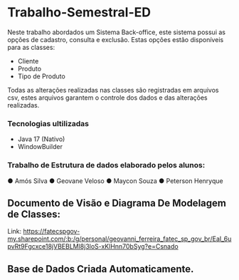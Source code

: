 # Trabalho-Semestral-ED

Neste trabalho abordados um Sistema Back-office, este sistema possui as opções de cadastro, consulta e exclusão.
Estas opções estão disponíveis para as classes:
- Cliente
- Produto
- Tipo de Produto

Todas as alterações realizadas nas classes são registradas em arquivos csv, estes arquivos garantem o controle dos dados e das alterações realizadas.

### Tecnologias ultilizadas
- Java 17 (Nativo)
- WindowBuilder

### Trabalho de Estrutura de dados elaborado pelos alunos:
● Amós Silva
● Geovane Veloso
● Maycon Souza
● Peterson Henryque

## Documento de Visão e Diagrama De Modelagem de Classes:
Link: https://fatecspgov-my.sharepoint.com/:b:/g/personal/geovanni_ferreira_fatec_sp_gov_br/EaI_6upvRt9Fgcxce18jVBEBLMl8j3loS-xKlHnn70bSyg?e=Csnado

## Base de Dados Criada Automaticamente.
